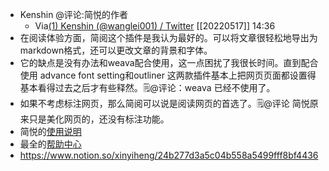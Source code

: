 - Kenshin  @评论:简悦的作者
    - Via[(1) Kenshin (@wanglei001) / Twitter](https://twitter.com/wanglei001) [[20220517]] 14:36
- 在阅读体验方面，简阅这个插件是我认为最好的。可以将文章很轻松地导出为markdown格式，还可以更改文章的背景和字体。
- 它的缺点是没有办法和weava配合使用，这一点困扰了我很长时间。直到配合使用 advance font setting和outliner 这两款插件基本上把网页页面都设置得基本看得过去之后才有些释然。🗒@评论：weava 已经不使用了。
- 如果不考虑标注网页，那么简阅可以说是阅读网页的首选了。🗒@评论 简悦原来只是美化网页的，还没有标注功能。
- 简悦的[使用说明](https://workflowy.com/s/22/iDn82ReW7Neki2oW)
- 最全的[帮助中心](https://simpread.pro/help)
- https://www.notion.so/xinyiheng/24b277d3a5c04b558a5499fff8bf4436

